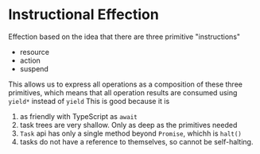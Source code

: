 # Instructional Effection

Effection based on the idea that there are three primitive "instructions"

* resource
* action
* suspend

This allows us to express all operations as a composition of these three
primitives, which means that all operation results are consumed using `yield*`
instead of `yield` This is good because it is

1. as friendly with TypeScript as `await`
2. task trees are very shallow. Only as deep as the primitives needed
3. `Task` api has only a single method beyond `Promise`, whichh is `halt()`
4. tasks do not have a reference to themselves, so cannot be self-halting.
